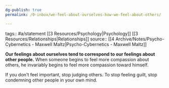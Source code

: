 ```yaml
---
dg-publish: true
permalink: /0-inbox/we-feel-about-ourselves-how-we-feel-about-others/

---
```


tags:: #a/statement [[3 Resources/Psychology\|Psychology]] [[3 Resources/Relationships\|Relationships]] 
source:: [[4 Archive/Notes/Psycho-Cybernetics - Maxwell Maltz\|Psycho-Cybernetics - Maxwell Maltz]]

**Our feelings about ourselves tend to correspond to our feelings about other people.** When someone begins to feel more compassion about others, he invariably begins to feel more compassion toward himself.

If you don't feel important, stop judging others.
To stop feeling guilt, stop condemning other people in your own mind.